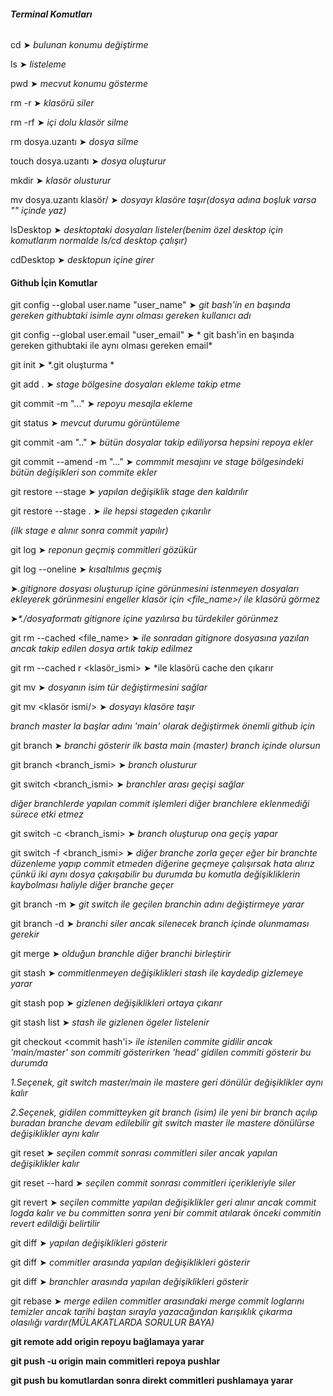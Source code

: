 ###### **Terminal Komutları**

cd ➤ *bulunan konumu değiştirme*

ls ➤ *listeleme*

pwd ➤ *mecvut konumu gösterme*

rm -r ➤ *klasörü siler*

rm -rf ➤ *içi dolu klasör silme*

rm dosya.uzantı ➤ *dosya silme*

touch dosya.uzantı ➤ *dosya oluşturur*

mkdir ➤ *klasör olusturur*

mv dosya.uzantı klasör/ ➤ *dosyayı klasöre taşır(dosya adına boşluk varsa "" içinde yaz)*

lsDesktop ➤ *desktoptaki dosyaları listeler(benim özel desktop için komutlarım normalde ls/cd desktop çalışır)*

cdDesktop ➤ *desktopun içine girer*



#### Github İçin Komutlar



git config --global user.name "user\_name" ➤ *git bash'in en başında gereken githubtaki isimle aynı olması gereken kullanıcı adı*

git config --global user.email "user\_email" ➤ * git bash'in en başında gereken githubtaki ile aynı olması gereken email*



git init  ➤ *.git oluşturma *

git add . ➤ *stage bölgesine dosyaları ekleme takip etme*

git commit -m "..." ➤ *repoyu mesajla ekleme*

git status ➤ *mevcut durumu görüntüleme*

git commit -am ".." ➤ *bütün dosyalar takip ediliyorsa hepsini repoya ekler*

git commit --amend -m "..." ➤ *commmit mesajını ve stage bölgesindeki bütün değişikleri son commite ekler*

git restore --stage <file> ➤ *yapılan değişiklik stage den kaldırılır*

git restore --stage . ➤ *ile hepsi stageden çıkarılır*

*(ilk stage e alınır sonra commit yapılır)*

git log ➤ *reponun geçmiş commitleri gözükür*

git log --oneline ➤ *kısaltılmıs geçmiş*



➤*.gitignore dosyası oluşturup içine görünmesini istenmeyen dosyaları ekleyerek görünmesini engeller klasör için <file\_name>/ ile klasörü görmez*

➤*\*./dosyaformatı gitignore içine yazılırsa bu türdekiler görünmez*

git rm --cached <file\_name> ➤ *ile sonradan gitignore dosyasına yazılan ancak takip edilen dosya artık takip edilmez*

git rm --cached r <klasör\_ismi> ➤ *ile klasörü cache den çıkarır

git mv <dosya ismi> <dosya ismi> ➤ *dosyanın isim tür değiştirmesini sağlar*

git mv <dosya ismi> <klasör ismi/> ➤ *dosyayı klasöre taşır*



*branch master la başlar adını 'main' olarak değiştirmek önemli github için*

git branch ➤ *branchi gösterir ilk basta main (master) branch içinde olursun*

git branch <branch\_ismi> ➤ *branch olusturur*

git switch <branch\_ismi> ➤ *branchler arası geçişi sağlar*

*diğer branchlerde yapılan commit işlemleri diğer branchlere eklenmediği sürece etki etmez*

git switch -c <branch\_ismi> ➤ *branch oluşturup ona geçiş yapar*

git switch -f <branch\_ismi> ➤ *diğer branche zorla geçer eğer bir branchte düzenleme yapıp commit etmeden diğerine geçmeye çalışırsak hata alırız çünkü iki aynı dosya çakışabilir bu durumda bu komutla değişikliklerin kaybolması haliyle diğer branche geçer*

git branch -m <isim> ➤ *git switch ile geçilen branchin adını değiştirmeye yarar*

git branch -d <isim> ➤ *branchi siler ancak silenecek branch içinde olunmaması gerekir*

git merge <isim> ➤ *olduğun branchle diğer branchi birleştirir*

git stash ➤ *commitlenmeyen değişiklikleri stash ile kaydedip gizlemeye yarar*

git stash pop ➤ *gizlenen değişiklikleri ortaya çıkarır*

git stash list ➤ *stash ile gizlenen ögeler listelenir*

git checkout <commit hash'i> *ile istenilen commite gidilir ancak 'main/master' son commiti gösterirken 'head' gidilen commiti gösterir bu durumda*

*1.Seçenek, git switch master/main ile mastere geri dönülür değişiklikler aynı kalır*

*2.Seçenek, gidilen committeyken git branch (isim) ile yeni bir branch açılıp buradan branche devam edilebilir git switch master ile mastere dönülürse değişiklikler aynı kalır*

git reset <commit hashi> ➤ *seçilen commit sonrası commitleri siler ancak yapılan değişiklikler kalır*

git reset --hard <commit hashi> ➤ *seçilen commit sonrası commitleri içerikleriyle siler*

git revert <commit hashi> ➤ *seçilen committe yapılan değişiklikler geri alınır ancak commit logda kalır ve bu committen sonra yeni bir commit atılarak önceki commitin revert edildiği belirtilir*

git diff ➤ *yapılan değişiklikleri gösterir*

git diff <commit hashi> <commit hashi> ➤ *commitler arasında yapılan değişiklikleri gösterir*

git diff <branch ismi> <branch ismi> ➤ *branchler arasında yapılan değişiklikleri gösterir*

git rebase ➤ *merge edilen commitler arasındaki merge commit loglarını temizler ancak tarihi baştan sırayla yazacağından karışıklık çıkarma olasılığı vardır(MÜLAKATLARDA SORULUR BAYA)*



**git remote add origin <repo linki> repoyu bağlamaya yarar**

**git push -u origin main commitleri repoya pushlar**

**git push bu komutlardan sonra direkt commitleri pushlamaya yarar**	










